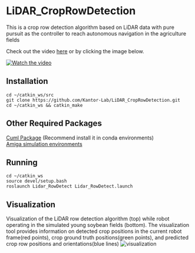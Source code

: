 # LiDAR_CropRowDetection
This is a crop row detection algorithm based on LiDAR data with pure pursuit as the controller to reach autonomous navigation in the agriculture fields

Check out the video [here](https://youtu.be/FYJuxgDMiHE) or by clicking the image below.


[![Watch the video](https://img.youtube.com/vi/FYJuxgDMiHE/0.jpg)](https://youtu.be/FYJuxgDMiHE)


## Installation
```
cd ~/catkin_ws/src
git clone https://github.com/Kantor-Lab/LiDAR_CropRowDetection.git
cd ~/catkin_ws && catkin_make
```
## Other Required Packages
[Cuml Package](https://docs.rapids.ai/install)  (Recommend install it in conda environments)  
[Amiga simulation environments](https://github.com/Kantor-Lab/Amiga_Simulation-Environments.git)  

## Running
```
cd ~/catkin_ws
source devel/setup.bash
roslaunch Lidar_RowDetect Lidar_RowDetect.launch
```
## Visualization

Visualization of the LiDAR row detection algorithm (top) while robot operating in the simulated young soybean fields (bottom). The visualization tool provides
information on detected crop positions in the current robot frame(red points), crop ground truth positions(green points), and predicted crop row positions and orientations(blue lines)
![visualization](https://github.com/Kantor-Lab/LiDAR_CropRowDetection/assets/78890103/5b16d715-b282-44e9-83a9-f7a187468eab)


